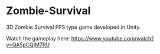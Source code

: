 # Zombie-Survival
3D Zombie Survival  FPS type game developed in Unity.

Watch the gameplay here:
https://www.youtube.com/watch?v=QA5pCQjM7RU
